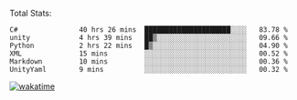 Total Stats:
<!--START_SECTION:waka-->

```text
C#               40 hrs 26 mins  █████████████████████░░░░   83.78 %
unity            4 hrs 39 mins   ██▒░░░░░░░░░░░░░░░░░░░░░░   09.66 %
Python           2 hrs 22 mins   █▒░░░░░░░░░░░░░░░░░░░░░░░   04.90 %
XML              15 mins         ░░░░░░░░░░░░░░░░░░░░░░░░░   00.52 %
Markdown         10 mins         ░░░░░░░░░░░░░░░░░░░░░░░░░   00.36 %
UnityYaml        9 mins          ░░░░░░░░░░░░░░░░░░░░░░░░░   00.32 %
```

<!--END_SECTION:waka-->

[![wakatime](https://wakatime.com/badge/user/d6a1e036-2153-43d6-9604-0dce67457b7f.svg)](https://wakatime.com/@d6a1e036-2153-43d6-9604-0dce67457b7f)
